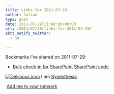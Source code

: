 ```yaml
---
title: Links for 2011-07-29
author: Julian
type: post
date: 2011-07-29T21:00:00+00:00
url: /2011/07/29/links-for-2011-07-29/
aktt_notify_twitter:
  - no

---
```

Bookmarks I&#8217;ve shared on 2011-07-29:

  * [Bulk check-in for SharePoint][1] 
    [SharePoint][2] [code][3] </li> </ul> 
    
    <p class="deliciouslink">
      <a href="https://del.icio.us/synesthesia" title="See all my bookmarks on del.icio.us"><img src="https://www.synesthesia.co.uk/images/deliciousicon.jpg" alt="Delicious icon" /></a>&nbsp;I am <a href="https://del.icio.us/synesthesia" title="See all my bookmarks on del.icio.us">Synesthesia</a>
    </p>
    
    <p class="deliciouslink">
      <a href="https://del.icio.us/network?add=synesthesia" title="Add me to your del.icio.us network"><img src="https://www.synesthesia.co.uk/images/add.gif" alt="" /></a>&nbsp;<a href="https://del.icio.us/network?add=synesthesia" title="Add me to your del.icio.us network">Add me to your network</a>
    </p>

 [1]: https://blogs.msdn.com/b/nickkramer/archive/2009/11/14/bulk-check-in-for-sharepoint.aspx
 [2]: https://www.delicious.com/synesthesia/SharePoint
 [3]: https://www.delicious.com/synesthesia/code